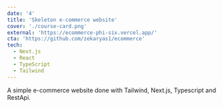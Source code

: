 ```yaml
---
date: '4'
title: 'Skeleton e-commerce website'
cover: './course-card.png'
external: 'https://ecommerce-phi-six.vercel.app/'
cta: 'https://github.com/zekaryas1/ecommerce'
tech:
  - Next.js
  - React
  - TypeScript
  - Tailwind
---
```


A simple e-commerce website done with Tailwind, Next.js, Typescript and RestApi.
